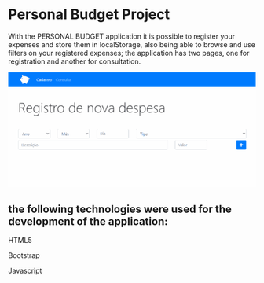 <h1>Personal Budget Project</h1>
<p>With the PERSONAL BUDGET application it is possible to register your expenses and store them in localStorage, also being able to browse and use filters on your registered expenses; the application has two pages, one for registration and another for consultation.</p>

<img src="assets/web/apporcamentopessoal.gif" width='700px'>

<h2>the following technologies were used for the development of the application:</h2>
<p>HTML5</p>
<p>Bootstrap</p>
<p>Javascript</p>